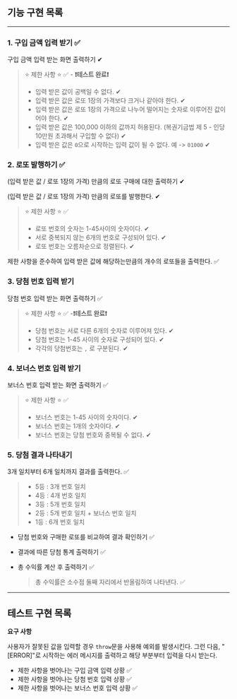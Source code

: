 ## 기능 구현 목록

<hr/>

### 1. 구입 금액 입력 받기 ✅

구입 금액 입력 받는 화면 출력하기 ✔︎

> ⭐️ 제한 사항 ⭐️ ✅ - **❗️테스트 완료❗️**
>
> - 입력 받은 값이 공백일 수 없다. ✔︎
> - 입력 받은 값은 로또 1장의 가격보다 크거나 같아야 한다. ✔︎
> - 입력 받은 값은 로또 1장의 가격으로 나누어 떨어지는 숫자로 이루어진 값이어야 한다. ✔︎
> - 입력 받은 값은 100,000 이하의 값까지 허용된다. (복권기금법 제 5 - 인당 10만원 초과해서 구입할 수 없다) ✔︎
> - 입력 받은 값은 `0`으로 시작하는 입력 값이 될 수 없다. 예 -> `01000` ✔︎

### 2. 로또 발행하기 ✅

(입력 받은 값 / 로또 1장의 가격) 만큼의 로또 구매에 대한 출력하기 ✔︎

(입력 받은 값 / 로또 1장의 가격) 만큼의 로또를 발행한다. ✔︎

> ⭐️ 제한 사항 ⭐️ ✅
>
> - 로또 번호의 숫자는 1-45사이의 숫자이다. ✔︎
> - 서로 중복되지 않는 6개의 번호로 구성되어 있다. ✔︎
> - 로또 번호는 오름차순으로 정렬된다. ✔︎

제한 사항을 준수하여 입력 받은 값에 해당하는만큼의 개수의 로또들을 출력한다. ✅

### 3. 당첨 번호 입력 받기

당첨 번호 입력 받는 화면 출력하기 ✅

> ⭐️ 제한 사항 ⭐️ ✅ -**❗️테스트 완료❗️**
>
> - 당첨 번호는 서로 다른 6개의 숫자로 이루어져 있다. ✔︎
> - 당첨 번호는 1-45 사이의 숫자로 구성되어 있다. ✔︎
> - 각각의 당첨번호는 `,` 로 구분된다. ✔︎

### 4. 보너스 번호 입력 받기

보너스 번호 입력 받는 화면 출력하기 ✅

> ⭐️ 제한 사항 ⭐️ ✅
>
> - 보너스 번호는 1-45 사이의 숫자이다. ✔︎
> - 보너스 번호는 1개의 숫자이다. ✔︎
> - 보너스 번호는 당첨 번호와 중복될 수 없다. ✔︎

### 5. 당첨 결과 나타내기

3개 일치부터 6개 일치까지 결과를 출력한다. ✅

> - 5등 : 3개 번호 일치
> - 4등 : 4개 번호 일치
> - 3등 : 5개 번호 일치
> - 2등 : 5개 번호 일치 + 보너스 번호 일치
> - 1등 : 6개 번호 일치

- 당첨 번호와 구매한 로또를 비교하여 결과 확인하기 ✅

- 결과에 따른 당첨 통계 출력하기 ✅

- 총 수익률 계산 후 출력하기 ✅

  > 총 수익률은 소수점 둘째 자리에서 반올림하여 나타낸다. ✅

<hr/>

## 테스트 구현 목록

**요구 사항**

사용자가 잘못된 값을 입력할 경우 `throw`문을 사용해 예외를 발생시킨다. 그런 다음, "[ERROR]"로 시작하는 에러 메시지를 출력하고 해당 부분부터 입력을 다시 받는다.

- 제한 사항을 벗어나는 구입 금액 입력 상황 ✅
- 제한 사항을 벗어나는 당첨 번호 입력 상황 ✅
- 제한 사항을 벗어나는 보너스 번호 입력 상황 ✅
